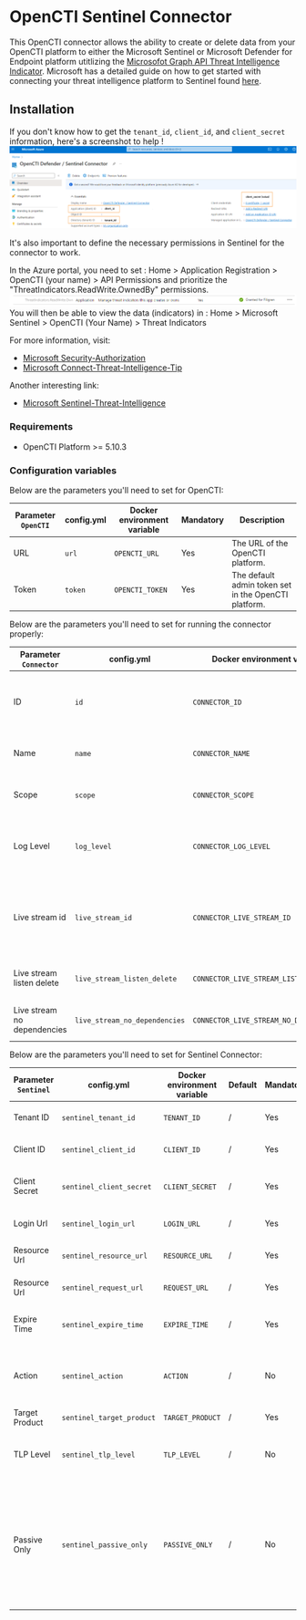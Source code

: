 # OpenCTI Sentinel Connector

This OpenCTI connector allows the ability to create or delete data from your OpenCTI platform to either the Microsoft
Sentinel or Microsoft Defender for Endpoint platform utitlizing
the [Microsofot Graph API Threat Intelligence Indicator](https://learn.microsoft.com/en-us/graph/api/resources/tiindicator?view=graph-rest-beta).
Microsoft has a detailed guide on how to get started with connecting your threat intelligence platform to Sentinel
found [here](https://learn.microsoft.com/en-us/azure/architecture/example-scenario/data/sentinel-threat-intelligence#import-threat-indicators-with-the-platforms-data-connector).

## Installation

If you don't know how to get the `tenant_id`, `client_id`, and `client_secret` information, here's a screenshot to
help !
![Sentinel_variables](./doc/sentinel_info_variables.png)

It's also important to define the necessary permissions in Sentinel for the connector to work.

In the Azure portal, you need to set :
Home > Application Registration > OpenCTI (your name) > API Permissions
and prioritize the "ThreatIndicators.ReadWrite.OwnedBy" permissions.
![Sentinel_permission](./doc/permission_mandatory.png)
You will then be able to view the data (indicators) in :
Home > Microsoft Sentinel > OpenCTI (Your Name) > Threat Indicators

For more information, visit:

- [Microsoft Security-Authorization](https://learn.microsoft.com/en-us/graph/security-authorization)
- [Microsoft Connect-Threat-Intelligence-Tip](https://learn.microsoft.com/en-us/azure/sentinel/connect-threat-intelligence-tip)

Another interesting link:

- [Microsoft Sentinel-Threat-Intelligence](https://learn.microsoft.com/en-us/azure/architecture/example-scenario/data/sentinel-threat-intelligence#import-threat-indicators-with-the-platforms-data-connector)

### Requirements

- OpenCTI Platform >= 5.10.3

### Configuration variables

Below are the parameters you'll need to set for OpenCTI:

| Parameter `OpenCTI` | config.yml | Docker environment variable | Mandatory | Description                                          |
|---------------------|------------|-----------------------------|-----------|------------------------------------------------------|
| URL                 | `url`      | `OPENCTI_URL`               | Yes       | The URL of the OpenCTI platform.                     |
| Token               | `token`    | `OPENCTI_TOKEN`             | Yes       | The default admin token set in the OpenCTI platform. |

Below are the parameters you'll need to set for running the connector properly:

| Parameter `Connector`       | config.yml                    | Docker environment variable             | Default | Mandatory | Example                                | Description                                                                            |
|-----------------------------|-------------------------------|-----------------------------------------|---------|-----------|----------------------------------------|----------------------------------------------------------------------------------------|
| ID                          | `id`                          | `CONNECTOR_ID`                          | /       | Yes       | `fe418972-1b42-42c9-a665-91544c1a9939` | A unique `UUIDv4` identifier for this connector instance.                              |
| Name                        | `name`                        | `CONNECTOR_NAME`                        | /       | Yes       | `Microsoft Sentinel`                   | Full name of the connector : `Microsoft Sentinel`.                                     |
| Scope                       | `scope`                       | `CONNECTOR_SCOPE`                       | /       | Yes       | `sentinel`                             | Must be `sentinel`, not used in this connector.                                        |
| Log Level                   | `log_level`                   | `CONNECTOR_LOG_LEVEL`                   | /       | Yes       | `error`                                | Determines the verbosity of the logs. Options are `debug`, `info`, `warn`, or `error`. |
| Live stream id              | `live_stream_id`              | `CONNECTOR_LIVE_STREAM_ID`              | /       | Yes       | `9f204482-47a4-4fa4-b88b-ff4f390f31dd` | The Live Stream ID of the stream created in the OpenCTI interface. A unique `UUIDv4`.  |
| Live stream listen delete   | `live_stream_listen_delete`   | `CONNECTOR_LIVE_STREAM_LISTEN_DELETE`   | /       | Yes       | `true`                                 | The Live Stream listen delete must be `true`.                                          |
| Live stream no dependencies | `live_stream_no_dependencies` | `CONNECTOR_LIVE_STREAM_NO_DEPENDENCIES` | /       | Yes       | `true`                                 | The Live Stream no dependencies must be `true`.                                        |

Below are the parameters you'll need to set for Sentinel Connector:

| Parameter `Sentinel` | config.yml                | Docker environment variable | Default | Mandatory | Example                       | Description                                                                                                                                                                                                                                                                                                                                                       |
|----------------------|---------------------------|-----------------------------|---------|-----------|-------------------------------|-------------------------------------------------------------------------------------------------------------------------------------------------------------------------------------------------------------------------------------------------------------------------------------------------------------------------------------------------------------------|
| Tenant ID            | `sentinel_tenant_id`      | `TENANT_ID`                 | /       | Yes       | /                             | Your Azure App Tenant ID, see the screenshot to help you find this information.                                                                                                                                                                                                                                                                                   |
| Client ID            | `sentinel_client_id`      | `CLIENT_ID`                 | /       | Yes       | /                             | Your Azure App Client ID, see the screenshot to help you find this information.                                                                                                                                                                                                                                                                                   |
| Client Secret        | `sentinel_client_secret`  | `CLIENT_SECRET`             | /       | Yes       | /                             | Your Azure App Client secret, See the screenshot to help you find this information.                                                                                                                                                                                                                                                                               |
| Login Url            | `sentinel_login_url`      | `LOGIN_URL`                 | /       | Yes       | `https://login.microsoft.com` | Login URL for Microsoft which is `https://login.microsoft.com`                                                                                                                                                                                                                                                                                                    |
| Resource Url         | `sentinel_resource_url`   | `RESOURCE_URL`              | /       | Yes       | `https://graph.microsoft.com` | The resource the API will use which is `https://graph.microsoft.com`                                                                                                                                                                                                                                                                                              |
| Resource Url         | `sentinel_request_url`    | `REQUEST_URL`               | /       | Yes       | `/beta/security/tiIndicators` | The request URL that will be used which is `/beta/security/tiIndicators`                                                                                                                                                                                                                                                                                          |
| Expire Time          | `sentinel_expire_time`    | `EXPIRE_TIME`               | /       | Yes       | `30`                          | Number of days for your indicator to expire in Sentinel. Suggestion of `30` as a default                                                                                                                                                                                                                                                                          |
| Action               | `sentinel_action`         | `ACTION`                    | /       | No        | `alert`                       | The action to apply if the indicator is matched from within the targetProduct security tool. Possible values are: `unknown`, `allow`, `block`, `alert`.                                                                                                                                                                                                           |
| Target Product       | `sentinel_target_product` | `TARGET_PRODUCT`            | /       | Yes       | `Azure Sentinel`              | `Azure Sentinel` or `Microsoft Defender` ATP                                                                                                                                                                                                                                                                                                                      |
| TLP Level            | `sentinel_tlp_level`      | `TLP_LEVEL`                 | /       | No        | `amber`                       | This will overide all TLP values submitted to Sentinel to this. Possible TLP values are `unknown`, `white`, `green`, `amber`, `red`                                                                                                                                                                                                                               |
| Passive Only         | `sentinel_passive_only`   | `PASSIVE_ONLY`              | /       | No        | `true`                        | Determines if the indicator should trigger an event that is visible to an end-user. When set to `True` security tools will not notify the end user that a ‘hit’ has occurred. This is most often treated as audit or silent mode by security products where they will simply log that a match occurred but will not perform the action. Default value is `False`. |
